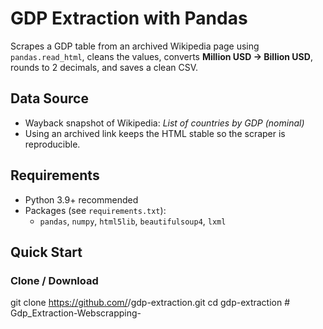 # GDP Extraction with Pandas

Scrapes a GDP table from an archived Wikipedia page using `pandas.read_html`, cleans the values, converts **Million USD → Billion USD**, rounds to 2 decimals, and saves a clean CSV.

## Data Source
- Wayback snapshot of Wikipedia: *List of countries by GDP (nominal)*
- Using an archived link keeps the HTML stable so the scraper is reproducible.

## Requirements
- Python 3.9+ recommended
- Packages (see `requirements.txt`):
  - `pandas`, `numpy`, `html5lib`, `beautifulsoup4`, `lxml`

## Quick Start

###  Clone / Download

git clone https://github.com/<your-username>/gdp-extraction.git
cd gdp-extraction
#   G d p _ E x t r a c t i o n - W e b s c r a p p i n g -  
 